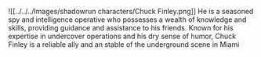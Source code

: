 ![[../../../Images/shadowrun characters/Chuck Finley.png]]
He is a seasoned spy and intelligence operative who possesses a wealth of knowledge and skills, providing guidance and assistance to his friends. Known for his expertise in undercover operations and his dry sense of humor, Chuck Finley is a reliable ally and an stable of the underground scene in Miami